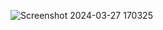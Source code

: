 ![Screenshot 2024-03-27 170325](https://github.com/ibnurusdianto/grepe2-emails/assets/43640284/f99e93dd-8e72-4b09-9476-14658ee51888)
